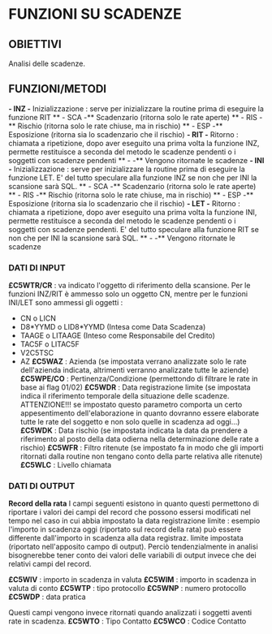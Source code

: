 # FUNZIONI SU SCADENZE

## OBIETTIVI
 Analisi delle scadenze.

## FUNZIONI/METODI
**- INZ -**  Inizializzazione :  serve per inizializzare la routine prima di eseguire la funzione RIT
**   - SCA -**  Scadenzario (ritorna solo le rate aperte)
**   - RIS -**  Rischio (ritorna solo le rate chiuse, ma in rischio)
**   - ESP -**  Esposizione (ritorna sia lo scadenzario che il rischio)
**- RIT -**  Ritorno :  chiamata a ripetizione, dopo aver eseguito una prima volta la funzione INZ, permette restituisce a seconda del metodo le scadenze pendenti o i soggetti con scadenze pendenti
**   -     -**  Vengono ritornate le scadenze
**- INI -**  Inizializzazione :  serve per inizializzare la routine prima di eseguire la funzione LET. E' del tutto speculare alla funzione INZ se non che per INI la scansione sarà SQL.
**   - SCA -**  Scadenzario (ritorna solo le rate aperte)
**   - RIS -**  Rischio (ritorna solo le rate chiuse, ma in rischio)
**   - ESP -**  Esposizione (ritorna sia lo scadenzario che il rischio)
**- LET -**  Ritorno :  chiamata a ripetizione, dopo aver eseguito una prima volta la funzione INI, permette restituisce a seconda del metodo le scadenze pendenti o i soggetti con scadenze pendenti. E' del tutto speculare alla funzione RIT se non che per INI la scansione sarà SQL.
**   -     -**  Vengono ritornate le scadenze

### DATI DI INPUT
**£C5WTR/CR** :  va indicato l'oggetto di riferimento della scansione. Per le funzioni
INZ/RIT è ammesso solo un oggetto CN, mentre per le funzioni INI/LET sono ammessi gli oggetti : 
-  CN o LICN
-  D8\*YYMD o LID8\*YYMD (Intesa come Data Scadenza)
-  TAAGE o LITAAGE (Inteso come Responsabile del Credito)
-  TAC5F o LITAC5F
-  V2C5TSC
-  AZ
**£C5WAZ** :  Azienda (se impostata verrano analizzate solo le rate dell'azienda indicata, altrimenti verranno analizzate tutte le aziende)
**£C5WPE/CO** :  Pertinenza/Condizione (permettondo di filtrare le rate in base ai flag 01/02)
**£C5WDR** :  Data registrazione limite (se impostata indica il riferimento temporale della situazione delle scadenze. ATTENZIONE!!! se impostato questo parametro comporta un certo appesentimento dell'elaborazione in quanto dovranno essere elaborate tutte le rate del soggetto e non solo quelle in scadenza ad oggi...)
**£C5WDK** :  Data rischio (se impostata indicata la data da prendere a riferimento al posto della data odierna nella determinazione delle rate a rischio)
**£C5WFR** :  Filtro ritenute (se impostato fa in modo che gli importi ritornati dalla routine non tengano conto della parte relativa alle ritenute)
**£C5WLC** :  Livello chiamata

### DATI DI OUTPUT
**Record della rata**
 I campi seguenti esistono in quanto questi permettono di riportare i valori dei campi del record che possono essersi modificati nel tempo nel caso in cui abbia impostato la data registrazione limite :  esempio l'importo in scadenza oggi (riportato sul record della rata) può essere differente dall'importo in scadenza alla data registraz. limite impostata (riportato nell'apposito campo di output). Perciò tendenzialmente in analisi bisognerebbe tener conto dei valori delle variabili di output invece che dei relativi campi del record.

**£C5WIV** :  importo in scadenza in valuta
**£C5WIM** :  importo in scadenza in valuta di conto
**£C5WTP** :  tipo protocollo
**£C5WNP** :  numero protocollo
**£C5WDP** :  data pratica

 Questi campi vengono invece ritornati quando analizzati i soggetti aventi rate in scadenza.
**£C5WTO** :  Tipo Contatto
**£C5WCO** :  Codice Contatto
